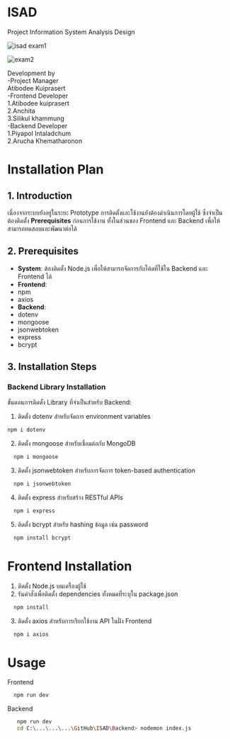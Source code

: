 # ISAD
Project Information System Analysis Design

![isad exam1](https://github.com/user-attachments/assets/3c9a25fc-55f5-47a1-a20c-0335cc3b4b4a)

![exam2](https://github.com/user-attachments/assets/4c97c94f-7ad6-4ea8-93f4-ae1d2f0a83b2)

Development by\
-Project Manager\
Atibodee Kuiprasert\
-Frontend Developer\
1.Atibodee kuiprasert\
2.Anchita\
3.Silikul khammung\
-Backend Developer\
1.Piyapol Intaladchum\
2.Arucha Khematharonon

# Installation Plan

## 1. Introduction
เนื่องจากระบบยังอยู่ในระยะ Prototype การติดตั้งและใช้งานยังต้องดำเนินการโดยผู้ใช้ ซึ่งจำเป็นต้องติดตั้ง **Prerequisites** ก่อนการใช้งาน ทั้งในส่วนของ Frontend และ Backend เพื่อให้สามารถทดสอบและพัฒนาต่อได้

## 2. Prerequisites
- **System**: ต้องติดตั้ง Node.js เพื่อให้สามารถจัดการกับโค้ดที่ใช้ใน Backend และ Frontend ได้
- **Frontend**: 
- npm
- axios
- **Backend**:  
- dotenv
- mongoose
- jsonwebtoken
- express
- bcrypt

## 3. Installation Steps
### Backend Library Installation  
ขั้นตอนการติดตั้ง Library ที่จำเป็นสำหรับ Backend:

1. ติดตั้ง dotenv สำหรับจัดการ environment variables  
```bash
npm i dotenv
```
2. ติดตั้ง mongoose สำหรับเชื่อมต่อกับ MongoDB
```bash
  npm i mongoose
  ```
3. ติดตั้ง jsonwebtoken สำหรับการจัดการ token-based authentication
```bash
  npm i jsonwebtoken
  ```
4. ติดตั้ง express สำหรับสร้าง RESTful APIs
```bash
  npm i express
  ```
5. ติดตั้ง bcrypt สำหรับ hashing ข้อมูล เช่น password
```bash
  npm install bcrypt
  ```
# Frontend Installation
1. ติดตั้ง Node.js บนเครื่องผู้ใช้
2. รันคำสั่งเพื่อติดตั้ง dependencies ทั้งหมดที่ระบุใน package.json
```bash
  npm install
  ```
3. ติดตั้ง axios สำหรับการเรียกใช้งาน API ในฝั่ง Frontend
```bash
  npm i axios
  ```
# Usage
Frontend
```bash
  npm run dev
  ```
Backend
```bash
   npm run dev
   cd C:\...\...\...\GitHub\ISAD\Backend> nodemon index.js
  ```


